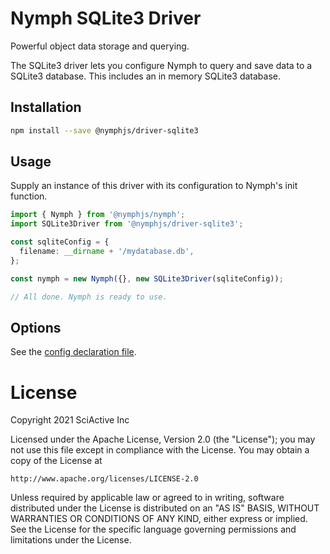 # Nymph SQLite3 Driver

Powerful object data storage and querying.

The SQLite3 driver lets you configure Nymph to query and save data to a SQLite3 database. This includes an in memory SQLite3 database.

## Installation

```sh
npm install --save @nymphjs/driver-sqlite3
```

## Usage

Supply an instance of this driver with its configuration to Nymph's init function.

```ts
import { Nymph } from '@nymphjs/nymph';
import SQLite3Driver from '@nymphjs/driver-sqlite3';

const sqliteConfig = {
  filename: __dirname + '/mydatabase.db',
};

const nymph = new Nymph({}, new SQLite3Driver(sqliteConfig));

// All done. Nymph is ready to use.
```

## Options

See the [config declaration file](src/conf/d.ts).

# License

Copyright 2021 SciActive Inc

Licensed under the Apache License, Version 2.0 (the "License");
you may not use this file except in compliance with the License.
You may obtain a copy of the License at

    http://www.apache.org/licenses/LICENSE-2.0

Unless required by applicable law or agreed to in writing, software
distributed under the License is distributed on an "AS IS" BASIS,
WITHOUT WARRANTIES OR CONDITIONS OF ANY KIND, either express or implied.
See the License for the specific language governing permissions and
limitations under the License.
